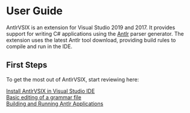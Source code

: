 
# User Guide

AntlrVSIX is an extension for Visual Studio 2019 and 2017. It provides support for
writing C# applications using the [Antlr](http://antlr.org) parser generator. The extension
uses the latest Antlr tool download, providing build rules to compile and run in the
IDE.

## First Steps

To get the most out of AntlrVSIX, start reviewing here:

[Install AntlrVSIX in Visual Studio IDE](setup.md)<br/>
[Basic editing of a grammar file](basic.md)<br/>
[Building and Running Antlr Applications](building.md)<br/>



